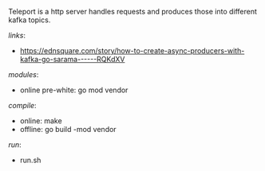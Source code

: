 Teleport is a http server handles requests and produces those into different kafka topics.

*links*:
- https://ednsquare.com/story/how-to-create-async-producers-with-kafka-go-sarama------RQKdXV

*modules*:
- online pre-white: go mod vendor

*compile*:
- online:   make
- offline:  go build -mod vendor

*run*:
- run.sh